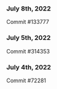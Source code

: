### July 8th, 2022

Commit #133777

### July 5th, 2022

Commit #314353


### July 4th, 2022

Commit #72281
